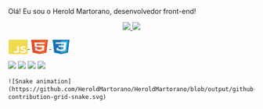 Olá! Eu sou o Herold Martorano, desenvolvedor front-end!

<div align="center">
  <a href="https://github.com/HeroldMartorano">
  <img height="160em" src="https://github-readme-stats.vercel.app/api?username=HeroldMartorano&show_icons=true&theme=synthwave&include_all_commits=true&count_private=true"/>
  <img height="160em" src="https://github-readme-stats.vercel.app/api/top-langs/?username=HeroldMartorano&layout=compact&langs_count=7&theme=synthwave"/>
</div>
  
  <div style="display: inline_block"><br>
  <img align="center" alt="Herold-Js" height="30" width="40" src="https://raw.githubusercontent.com/devicons/devicon/master/icons/javascript/javascript-plain.svg">
  <img align="center" alt="Herold-HTML" height="30" width="40" src="https://raw.githubusercontent.com/devicons/devicon/master/icons/html5/html5-original.svg">
  <img align="center" alt="Herold-CSS" height="30" width="40" src="https://raw.githubusercontent.com/devicons/devicon/master/icons/css3/css3-original.svg">
  <p></p>  
</div>
  
  <div>
  <a href="https://instagram.com/haroldmsm_" target="_blank"><img src="https://img.shields.io/badge/-Instagram-%23E4405F?style=for-the-badge&logo=instagram&logoColor=white" target="_blank"></a>
 <a href="https://discord.gg/wagxzStdcR" target="_blank"><img src="https://img.shields.io/badge/Discord-7289DA?style=for-the-badge&logo=discord&logoColor=white" target="_blank"></a> 
  <a href = "mailto:HeroldMartorano@gmail.com"><img src="https://img.shields.io/badge/-Gmail-%23333?style=for-the-badge&logo=gmail&logoColor=white" target="_blank"></a>
  <a href="https://www.linkedin.com/in/herold-martorano-64550b210/" target="_blank"><img src="https://img.shields.io/badge/-LinkedIn-%230077B5?style=for-the-badge&logo=linkedin&logoColor=white" target="_blank"></a> 
    
    ![Snake animation](https://github.com/HeroldMartorano/HeroldMartorano/blob/output/github-contribution-grid-snake.svg)
    
 </div>
  
